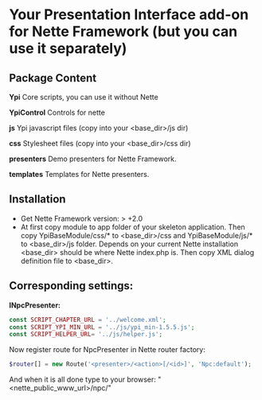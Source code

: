 Your Presentation Interface add-on for Nette Framework (but you can use it separately)  
===================

Package Content
-------------------

**Ypi**
Core scripts, you can use it without Nette

**YpiControl**
Controls for nette 

**js**
Ypi javascript files (copy into your <base_dir>/js dir)

**css**
Stylesheet files (copy into your <base_dir>/css dir)

**presenters**
Demo presenters for Nette Framework.

**templates**
Templates for Nette presenters.

Installation 
-------------------

- Get Nette Framework version: > +2.0 
- At first copy module to app folder of your skeleton application. Then copy YpiBaseModule/css/* to <base_dir>/css and YpiBaseModule/js/* to <base_dir>/js folder. 
Depends on your current Nette installation <base_dir> should be where Nette index.php is. Then copy XML dialog definition file to <base_dir>. 

Corresponding settings:
-------------------

**INpcPresenter:**

```php
const SCRIPT_CHAPTER_URL = '../welcome.xml';
const SCRIPT_YPI_MIN_URL = '../js/ypi_min-1.5.5.js';
const SCRIPT_HELPER_URL= '../js/helper.js';
```

Now register route for NpcPresenter in Nette router factory:

```php
$router[] = new Route('<presenter>/<action>[/<id>]', 'Npc:default');
```

And when it is all done type to your browser: "<nette_public_www_url>/npc/"
